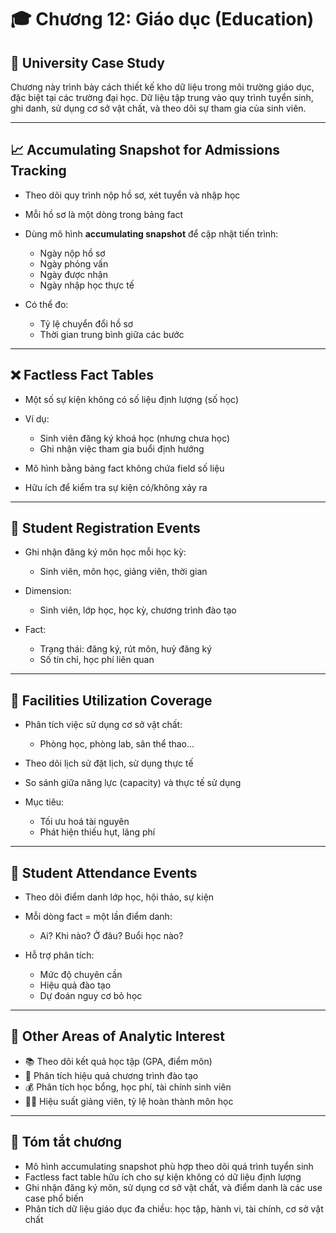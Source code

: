 # 🎓 Chương 12: Giáo dục (Education)

## 🏫 University Case Study

Chương này trình bày cách thiết kế kho dữ liệu trong môi trường giáo dục, đặc biệt tại các trường đại học. Dữ liệu tập trung vào quy trình tuyển sinh, ghi danh, sử dụng cơ sở vật chất, và theo dõi sự tham gia của sinh viên.

---

## 📈 Accumulating Snapshot for Admissions Tracking

* Theo dõi quy trình nộp hồ sơ, xét tuyển và nhập học
* Mỗi hồ sơ là một dòng trong bảng fact
* Dùng mô hình **accumulating snapshot** để cập nhật tiến trình:

  * Ngày nộp hồ sơ
  * Ngày phỏng vấn
  * Ngày được nhận
  * Ngày nhập học thực tế
* Có thể đo:

  * Tỷ lệ chuyển đổi hồ sơ
  * Thời gian trung bình giữa các bước

---

## ❌ Factless Fact Tables

* Một số sự kiện không có số liệu định lượng (số học)
* Ví dụ:

  * Sinh viên đăng ký khoá học (nhưng chưa học)
  * Ghi nhận việc tham gia buổi định hướng
* Mô hình bằng bảng fact không chứa field số liệu
* Hữu ích để kiểm tra sự kiện có/không xảy ra

---

## 📝 Student Registration Events

* Ghi nhận đăng ký môn học mỗi học kỳ:

  * Sinh viên, môn học, giảng viên, thời gian
* Dimension:

  * Sinh viên, lớp học, học kỳ, chương trình đào tạo
* Fact:

  * Trạng thái: đăng ký, rút môn, huỷ đăng ký
  * Số tín chỉ, học phí liên quan

---

## 🏢 Facilities Utilization Coverage

* Phân tích việc sử dụng cơ sở vật chất:

  * Phòng học, phòng lab, sân thể thao...
* Theo dõi lịch sử đặt lịch, sử dụng thực tế
* So sánh giữa năng lực (capacity) và thực tế sử dụng
* Mục tiêu:

  * Tối ưu hoá tài nguyên
  * Phát hiện thiếu hụt, lãng phí

---

## 👥 Student Attendance Events

* Theo dõi điểm danh lớp học, hội thảo, sự kiện
* Mỗi dòng fact = một lần điểm danh:

  * Ai? Khi nào? Ở đâu? Buổi học nào?
* Hỗ trợ phân tích:

  * Mức độ chuyên cần
  * Hiệu quả đào tạo
  * Dự đoán nguy cơ bỏ học

---

## 📌 Other Areas of Analytic Interest

* 📚 Theo dõi kết quả học tập (GPA, điểm môn)
* 🎯 Phân tích hiệu quả chương trình đào tạo
* 💰 Phân tích học bổng, học phí, tài chính sinh viên
* 👨‍🏫 Hiệu suất giảng viên, tỷ lệ hoàn thành môn học
<!-- Created by @tunguyenn99 | Do not reuse without permission -->

---

## 📌 Tóm tắt chương

* Mô hình accumulating snapshot phù hợp theo dõi quá trình tuyển sinh
* Factless fact table hữu ích cho sự kiện không có dữ liệu định lượng
* Ghi nhận đăng ký môn, sử dụng cơ sở vật chất, và điểm danh là các use case phổ biến
* Phân tích dữ liệu giáo dục đa chiều: học tập, hành vi, tài chính, cơ sở vật chất
